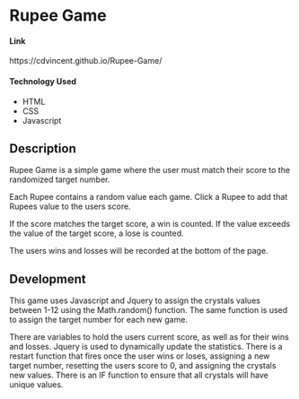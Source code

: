 <h1>Rupee Game</h1>

<h4>Link</h4>
<p>https://cdvincent.github.io/Rupee-Game/</p>

<h4>Technology Used</h4>
<ul>
    <li>HTML</li>
    <li>CSS</li>
    <li>Javascript</li>
</ul>

<h2>Description</h2>
<p>Rupee Game is a simple game where the user must match their score to the randomized target number.</p>

<p>Each Rupee contains a random value each game. Click a Rupee to add that Rupees value to the users score.</p>

<p>If the score matches the target score, a win is counted. If the value exceeds the value of the target score, a lose is counted.</p>

<p>The users wins and losses will be recorded at the bottom of the page.</p>

<h2>Development</h2>
<p>This game uses Javascript and Jquery to assign the crystals values between 1-12 using the Math.random() function. The same function is used to assign the target number for each new game.</p>

<p>There are variables to hold the users current score, as well as for their wins and losses. Jquery is used to dynamically update the statistics. There is a restart function that fires once the user wins or loses, assigning a new target number, resetting the users score to 0, and assigning the crystals new values. There is an IF function to ensure that all crystals will have unique values.</p>